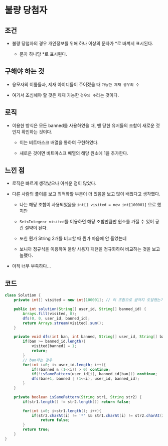 # 불량 당첨자

## 조건

* 불량 당첨자의 경우 개인정보를 위해 하나 이상의 문자가 *로 바껴서 표시된다.

    * 문자 하나당 *로 표시된다.
    
## 구해야 하는 것

* 응모자의 이름들과, 제재 아이디들이 주어졌을 때 `가능한 제재 경우의 수`

* 여기서 조심해야 할 것은 제재 가능한 `경우의 수`라는 것이다.

## 로직

* 이용한 방식은 모든 banned를 사용하였을 때, 밴 당한 유저들의 조합이 새로운 것인지 확인하는 것이다.

  * 이는 비트마스크 배열을 통하여 구현하였다.
  
  * 새로운 것이면 비트마스크 배열의 해당 원소에 1을 추가한다.
  
## 느낀 점

* 로직은 빠르게 생각났으나 아쉬운 점이 많았다.

* 다른 사람의 풀이를 보고 최적화할 부분이 더 있음을 보고 많이 배웠다고 생각했다.

  * 나는 해당 조합이 사용되었음을  `int[] visited = new int[100001]` 으로 했지만
  
  * `Set<Integer> visited`를 이용하면 해당 조합만큼만 원소를 가질 수 있어 공간 절약이 된다.
  
  * 또한 뭔가 String 2개를 비교할 때 뭔가 마음에 안 들었는데
  
  * 보니까 정규식을 이용하여 불량 사용자 패턴을 정규화하여 비교하는 것을 보고 놀랬다.
  
* 아직 너무 부족하다...

## 코드

```java
class Solution {
    private int[] visited = new int[100001]; // 이 조합으로 끝까지 도달했는가

    public int solution(String[] user_id, String[] banned_id) {
        Arrays.fill(visited, 0);
        dfs(0, 0, user_id, banned_id);
        return Arrays.stream(visited).sum();
    }

    private void dfs(int ban, int banned, String[] user_id, String[] banned_id){
        if(ban >= banned_id.length){
            visited[banned] = 1;
            return;
        }
        // ban하는 경우
        for(int i=0; i< user_id.length; i++){
            if((banned & (1<<i)) > 0) continue;
            if(!isSamePattern(user_id[i], banned_id[ban])) continue;
            dfs(ban+1, banned | (1<<i), user_id, banned_id);
        }
    }

    private boolean isSamePattern(String str1, String str2) {
        if(str1.length() != str2.length()) return false;

        for(int i=0; i<str1.length(); i++){
            if(str2.charAt(i) != '*' && str1.charAt(i) != str2.charAt(i))
                return false;
        }
        return true;
    }
}
```